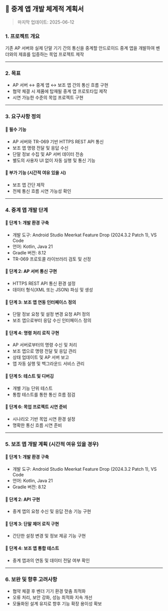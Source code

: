 ## 📌 중계 앱 개발 체계적 계획서

> 마지막 업데이트: 2025-06-12

### 1. 프로젝트 개요

기존 AP 서버와 실제 단말 기기 간의 통신을 중계할 안드로이드 중계 앱을 개발하여 벤더와의 제휴를 입증하는 목업 프로젝트 제작

---

### 2. 목표

* AP 서버 ↔ 중계 앱 ↔ 보조 앱 간의 통신 흐름 구현
* 협약 체결 시 제품에 탑재될 중계 앱 프로토타입 제작
* 시연 가능한 수준의 목업 프로젝트 구현

---

### 3. 요구사항 정의

#### 🔸 필수 기능

* AP 서버와 TR-069 기반 HTTPS REST API 통신
* 보조 앱 명령 전달 및 응답 수신
* 단말 정보 수집 및 AP 서버 데이터 전송
* 별도의 사용자 UI 없이 자동 실행 및 통신 기능

#### 🔸 부가 기능 (시간적 여유 있을 시)

* 보조 앱 간단 제작
* 전체 통신 흐름 시연 가능성 확인

---

### 4. 중계 앱 개발 단계

#### 🔹 단계 1: 개발 환경 구축

* 개발 도구: Android Studio Meerkat Feature Drop (2024.3.2 Patch 1), VS Code
* 언어: Kotlin, Java 21
* Gradle 버전: 8.12
* TR-069 프로토콜 라이브러리 검토 및 선정

#### 🔹 단계 2: AP 서버 통신 구현

* HTTPS REST API 통신 환경 설정
* 데이터 형식(XML 또는 JSON) 파싱 및 생성

#### 🔹 단계 3: 보조 앱 연동 인터페이스 정의

* 단말 정보 요청 및 설정 변경 요청 API 정의
* 보조 앱으로부터 응답 수신 인터페이스 정의

#### 🔹 단계 4: 명령 처리 로직 구현

* AP 서버로부터의 명령 수신 및 처리
* 보조 앱으로 명령 전달 및 응답 관리
* 상태 업데이트 및 AP 서버 보고
* 앱 자동 실행 및 백그라운드 서비스 관리

#### 🔹 단계 5: 테스트 및 디버깅

* 개별 기능 단위 테스트
* 통합 테스트를 통한 통신 흐름 점검

#### 🔹 단계 6: 목업 프로젝트 시연 준비

* 시나리오 기반 목업 시연 환경 설정
* 명확한 통신 흐름 시연 준비

---

### 5. 보조 앱 개발 계획 (시간적 여유 있을 경우)

#### 🔹 단계 1: 개발 환경 구축

* 개발 도구: Android Studio Meerkat Feature Drop (2024.3.2 Patch 1), VS Code
* 언어: Kotlin, Java 21
* Gradle 버전: 8.12

#### 🔹 단계 2: API 구현

* 중계 앱의 요청 수신 및 응답 전송 기능 구현

#### 🔹 단계 3: 단말 제어 로직 구현

* 간단한 설정 변경 및 정보 제공 기능 구현

#### 🔹 단계 4: 보조 앱 통합 테스트

* 중계 앱과의 연동 및 데이터 전달 여부 확인

---

### 6. 보완 및 향후 고려사항

* 협약 체결 후 벤더 기기 환경 맞춤 최적화
* 오류 처리, 보안 강화, 성능 최적화 지속 개선
* 모듈화된 설계 유지로 향후 기능 확장 용이성 확보
